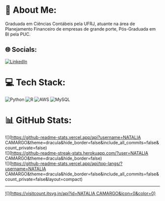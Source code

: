 # 💫 About Me:
Graduada em Ciências Contábeis pela UFRJ, atuante na área de Planejamento Financeiro de empresas de grande porte, Pós-Graduada em BI pela PUC.  


## 🌐 Socials:
[![LinkedIn](https://img.shields.io/badge/LinkedIn-%230077B5.svg?logo=linkedin&logoColor=white)](https://www.linkedin.com/in/natalia-camargo-/) 

# 💻 Tech Stack:
![Python](https://img.shields.io/badge/python-3670A0?style=for-the-badge&logo=python&logoColor=ffdd54) ![R](https://img.shields.io/badge/r-%23276DC3.svg?style=for-the-badge&logo=r&logoColor=white) ![AWS](https://img.shields.io/badge/AWS-%23FF9900.svg?style=for-the-badge&logo=amazon-aws&logoColor=white) ![MySQL](https://img.shields.io/badge/mysql-%2300000f.svg?style=for-the-badge&logo=mysql&logoColor=white)
# 📊 GitHub Stats:
![](https://github-readme-stats.vercel.app/api?username=NATALIA CAMARGO&theme=dracula&hide_border=false&include_all_commits=false&count_private=false)<br/>
![](https://github-readme-streak-stats.herokuapp.com/?user=NATALIA CAMARGO&theme=dracula&hide_border=false)<br/>
![](https://github-readme-stats.vercel.app/api/top-langs/?username=NATALIA CAMARGO&theme=dracula&hide_border=false&include_all_commits=false&count_private=false&layout=compact)

---
[![](https://visitcount.itsvg.in/api?id=NATALIA CAMARGO&icon=0&color=0)](https://visitcount.itsvg.in)

<!-- Proudly created with GPRM ( https://gprm.itsvg.in ) -->
